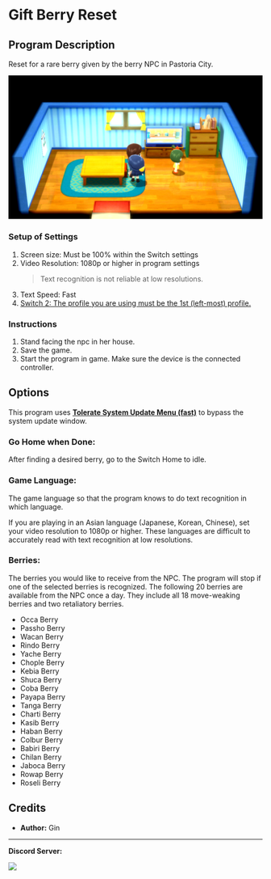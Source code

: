 # Gift Berry Reset

## Program Description

Reset for a rare berry given by the berry NPC in Pastoria City.

<img src="images/GiftBerryReset-0.png">

### Setup of Settings

1. Screen size: Must be 100% within the Switch settings
2. Video Resolution: 1080p or higher in program settings
   > Text recognition is not reliable at low resolutions.
3. Text Speed: Fast
4. [Switch 2: The profile you are using must be the 1st (left-most) profile.](/Wiki/Programs/NintendoSwitch/Switch2Notes.md#resetting-a-game-moves-the-cursor-to-the-1st-user-profile)

### Instructions

1. Stand facing the npc in her house.
2. Save the game.
3. Start the program in game. Make sure the device is the connected controller.


## Options

This program uses [**Tolerate System Update Menu (fast)**](/Wiki/Programs/NintendoSwitch/FrameworkSettings.md#tolerate-system-update-menu-fast) to bypass the system update window.


### Go Home when Done:

After finding a desired berry, go to the Switch Home to idle.


### Game Language:

The game language so that the program knows to do text recognition in which language.

If you are playing in an Asian language (Japanese, Korean, Chinese), set your video resolution to 1080p or higher. These languages are difficult to accurately read with text recognition at low resolutions.


### Berries:

The berries you would like to receive from the NPC. The program will stop if one of the selected berries is recognized. The following 20 berries are available from the NPC once a day. They include all 18 move-weaking berries and two retaliatory berries.

- Occa Berry
- Passho Berry
- Wacan Berry
- Rindo Berry
- Yache Berry
- Chople Berry
- Kebia Berry
- Shuca Berry
- Coba Berry
- Payapa Berry
- Tanga Berry
- Charti Berry
- Kasib Berry
- Haban Berry
- Colbur Berry
- Babiri Berry
- Chilan Berry
- Jaboca Berry
- Rowap Berry
- Roseli Berry


## Credits

- **Author:** Gin



<hr>

**Discord Server:** 

[<img src="https://canary.discordapp.com/api/guilds/695809740428673034/widget.png?style=banner2">](https://discord.gg/cQ4gWxN)




